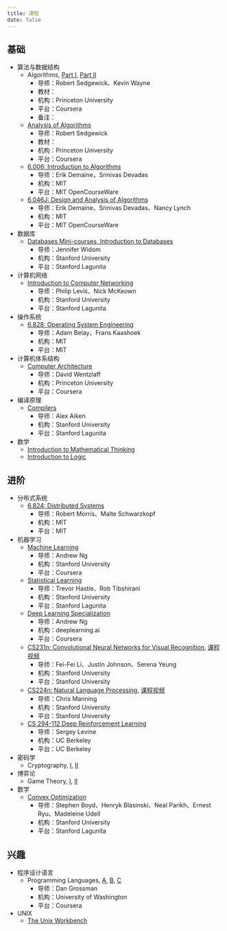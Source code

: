 ```yaml
---
title: 课程
date: false
---
```


## 基础

- 算法与数据结构
  - Algorithms, [Part I](https://www.coursera.org/learn/algorithms-part1), [Part II](https://www.coursera.org/learn/algorithms-part2)
    - 导师：Robert Sedgewick、Kevin Wayne
    - 教材：
    - 机构：Princeton University
    - 平台：Coursera
    - 备注：
  - [Analysis of Algorithms](https://www.coursera.org/learn/analysis-of-algorithms)
    - 导师：Robert Sedgewick
    - 教材：
    - 机构：Princeton University
    - 平台：Coursera
  - [6.006: Introduction to Algorithms](https://ocw.mit.edu/courses/electrical-engineering-and-computer-science/6-006-introduction-to-algorithms-fall-2011/)
    - 导师：Erik Demaine，Srinivas Devadas
    - 机构：MIT
    - 平台：MIT OpenCourseWare
  - [6.046J: Design and Analysis of Algorithms](https://ocw.mit.edu/courses/electrical-engineering-and-computer-science/6-046j-design-and-analysis-of-algorithms-spring-2015/)
    - 导师：Erik Demaine、Srinivas Devadas、Nancy Lynch
    - 机构：MIT
    - 平台：MIT OpenCourseWare
- 数据库
  - [Databases Mini-courses, Introduction to Databases](https://lagunita.stanford.edu/courses/Home/Databases/Engineering/about)
    - 导师：Jennifer Widom
    - 机构：Stanford University
    - 平台：Stanford Lagunita
- 计算机网络
  - [Introduction to Computer Networking](https://lagunita.stanford.edu/courses/Engineering/Networking-SP/SelfPaced/about)
    - 导师：Philip Levis、Nick McKeown
    - 机构：Stanford University
    - 平台：Stanford Lagunita
- 操作系统
  - [6.828: Operating System Engineering](https://pdos.csail.mit.edu/6.828/2018/)
    - 导师：Adam Belay、Frans Kaashoek
    - 机构：MIT
    - 平台：MIT
- 计算机体系结构
  - [Computer Architecture](https://www.coursera.org/learn/comparch)
    - 导师：David Wentzlaff
    - 机构：Princeton University
    - 平台：Coursera
- 编译原理
  - [Compilers](https://lagunita.stanford.edu/courses/Engineering/Compilers/Fall2014/about)
    - 导师：Alex Aiken
    - 机构：Stanford University
    - 平台：Stanford Lagunita
- 数学
  - [Introduction to Mathematical Thinking](https://www.coursera.org/learn/mathematical-thinking)
  - [Introduction to Logic](https://www.coursera.org/learn/logic-introduction)

## 进阶

- 分布式系统
  - [6.824: Distributed Systems](https://pdos.csail.mit.edu/6.824/)
    - 导师：Robert Morris、Malte Schwarzkopf
    - 机构：MIT
    - 平台：MIT
- 机器学习
  - [Machine Learning](https://www.coursera.org/learn/machine-learning)
    - 导师：Andrew Ng
    - 机构：Stanford University
    - 平台：Coursera
  - [Statistical Learning](https://lagunita.stanford.edu/courses/HumanitiesSciences/StatLearning/Winter2016/about)
    - 导师：Trevor Hastie、Rob Tibshirani
    - 机构：Stanford University
    - 平台：Stanford Lagunita
  - [Deep Learning Specialization](https://www.coursera.org/specializations/deep-learning)
    - 导师：Andrew Ng
    - 机构：deeplearning.ai
    - 平台：Coursera
  - [CS231n: Convolutional Neural Networks for Visual Recognition](http://cs231n.stanford.edu/2017/), [课程视频](https://www.youtube.com/playlist?list=PL3FW7Lu3i5JvHM8ljYj-zLfQRF3EO8sYv)
    - 导师：Fei-Fei Li、Justin Johnson、Serena Yeung
    - 机构：Stanford University
    - 平台：Stanford University
  - [CS224n: Natural Language Processing](https://web.stanford.edu/class/archive/cs/cs224n/cs224n.1162/), [课程视频](https://www.youtube.com/playlist?list=PL3FW7Lu3i5Jsnh1rnUwq_TcylNr7EkRe6)
    - 导师：Chris Manning
    - 机构：Stanford University
    - 平台：Stanford University
  - [CS 294-112 Deep Reinforcement Learning](http://rail.eecs.berkeley.edu/deeprlcourse/)
    - 导师：Sergey Levine
    - 机构：UC Berkeley
    - 平台：UC Berkeley
- 密码学
  - Cryptography, [I](https://www.coursera.org/learn/crypto), [II](https://www.coursera.org/learn/crypto2)
- 博弈论
  - Game Theory, [I](https://www.coursera.org/learn/game-theory-1), [II](https://www.coursera.org/learn/game-theory-2)
- 数学
  - [Convex Optimization](https://lagunita.stanford.edu/courses/Engineering/CVX101/Winter2014/about)
    - 导师：Stephen Boyd、Henryk Blasinski、Neal Parikh、Ernest Ryu、Madeleine Udell
    - 机构：Stanford University
    - 平台：Stanford Lagunita

## 兴趣

- 程序设计语言
  - Programming Languages, [A](https://www.coursera.org/learn/programming-languages), [B](https://www.coursera.org/learn/programming-languages-part-b), [C](https://www.coursera.org/learn/programming-languages-part-c)
    - 导师：Dan Grossman
    - 机构：University of Washington
    - 平台：Coursera
- UNIX
  - [The Unix Workbench](https://www.coursera.org/learn/unix)
